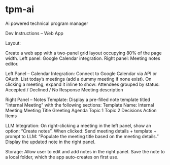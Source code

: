 # tpm-ai
Ai powered technical program manager

Dev Instructions – Web App

Layout:

Create a web app with a two-panel grid layout occupying 80% of the page width.
  Left panel: Google Calendar integration.
  Right panel: Meeting notes editor.

Left Panel – Calendar Integration:
  Connect to Google Calendar via API or OAuth.
  List today’s meetings (add a dummy meeting if none exist).
  On clicking a meeting, expand it inline to show:
    Attendees grouped by status: Accepted / Declined / No Response
    Meeting description

Right Panel – Notes Template:
  Display a pre-filled note template titled “Internal Meeting” with the following sections:
    Template Name: Internal Meeting
    Meeting Title
    Greeting
    Agenda
    Topic 1
    Topic 2
    Decisions
    Action Items

LLM Integration:
  On right-clicking a meeting in the left panel, show an option: “Create notes”.
  When clicked:
    Send meeting details + template + prompt to LLM:
      “Populate the meeting title based on the meeting details.”
    Display the updated note in the right panel.

Storage:
  Allow user to edit and add notes in the right panel.
  Save the note to a local folder, which the app auto-creates on first use.

